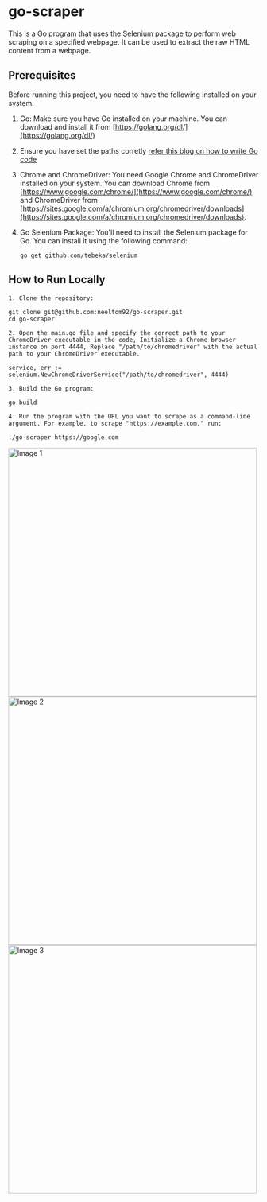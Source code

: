 # go-scraper

This is a Go program that uses the Selenium package to perform web scraping on a specified webpage. It can be used to extract the raw HTML content from a webpage.

## Prerequisites

Before running this project, you need to have the following installed on your system:

1. Go: Make sure you have Go installed on your machine. You can download and install it from [https://golang.org/dl/](https://golang.org/dl/)

2. Ensure you have set the paths corretly [refer this blog on how to write Go code](https://go.dev/doc/code)

3. Chrome and ChromeDriver: You need Google Chrome and ChromeDriver installed on your system. You can download Chrome from [https://www.google.com/chrome/](https://www.google.com/chrome/) and ChromeDriver from [https://sites.google.com/a/chromium.org/chromedriver/downloads](https://sites.google.com/a/chromium.org/chromedriver/downloads).

4. Go Selenium Package: You'll need to install the Selenium package for Go. You can install it using the following command:

   ```shell
   go get github.com/tebeka/selenium

## How to Run Locally


  ```shell
1. Clone the repository:

git clone git@github.com:neeltom92/go-scraper.git
cd go-scraper

2. Open the main.go file and specify the correct path to your ChromeDriver executable in the code, Initialize a Chrome browser instance on port 4444, Replace "/path/to/chromedriver" with the actual path to your ChromeDriver executable.

service, err := selenium.NewChromeDriverService("/path/to/chromedriver", 4444)

3. Build the Go program:

go build

4. Run the program with the URL you want to scrape as a command-line argument. For example, to scrape "https://example.com," run:

./go-scraper https://google.com

```

<img src="https://github.com/neeltom92/go-scraper/assets/26869835/507be5cb-320b-45aa-9d20-1e3ec6bda4a5" width="500" alt="Image 1">
<img src="https://github.com/neeltom92/go-scraper/assets/26869835/5fe73e93-1c99-4260-9f59-296c15f7f4a7" width="500" alt="Image 2">
<img src="https://github.com/neeltom92/go-scraper/assets/26869835/a4588769-c93a-4924-8072-2cfeebc0ae2c" width="500" alt="Image 3">



